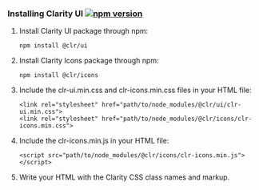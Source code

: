 ### Installing Clarity UI [![npm version](https://badge.fury.io/js/%40clr%2Fui.svg)](https://badge.fury.io/js/%40clr%2Fui)

1.  Install Clarity UI package through npm:

    ```
    npm install @clr/ui
    ```

2.  Install Clarity Icons package through npm:

    ```
    npm install @clr/icons
    ```

3.  Include the clr-ui.min.css and clr-icons.min.css files in your HTML file:

    ```
    <link rel="stylesheet" href="path/to/node_modules/@clr/ui/clr-ui.min.css">
    <link rel="stylesheet" href="path/to/node_modules/@clr/icons/clr-icons.min.css">
    ```

4.  Include the clr-icons.min.js in your HTML file:

    ```
    <script src="path/to/node_modules/@clr/icons/clr-icons.min.js"></script>
    ```

5.  Write your HTML with the Clarity CSS class names and markup.
